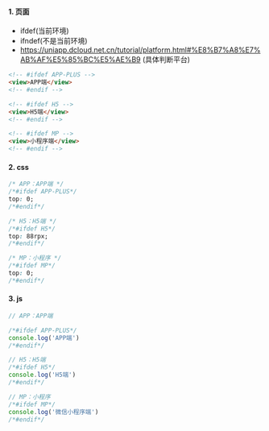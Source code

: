#### 1. 页面

-   ifdef(当前环境)
-   ifndef(不是当前环境)
-   https://uniapp.dcloud.net.cn/tutorial/platform.html#%E8%B7%A8%E7%AB%AF%E5%85%BC%E5%AE%B9 (具体判断平台)

```html
<!-- #ifdef APP-PLUS -->
<view>APP端</view>
<!-- #endif -->

<!-- #ifdef H5 -->
<view>H5端</view>
<!-- #endif -->

<!-- #ifdef MP -->
<view>小程序端</view>
<!-- #endif -->
```

#### 2. css

```css
/* APP：APP端 */
/*#ifdef APP-PLUS*/
top: 0;
/*#endif*/

/* H5：H5端 */
/*#ifdef H5*/
top: 88rpx;
/*#endif*/

/* MP：小程序 */
/*#ifdef MP*/
top: 0;
/*#endif*/
```

#### 3. js

```javascript
// APP：APP端

/*#ifdef APP-PLUS*/
console.log('APP端')
/*#endif*/

// H5：H5端
/*#ifdef H5*/
console.log('H5端')
/*#endif*/

// MP：小程序
/*#ifdef MP*/
console.log('微信小程序端')
/*#endif*/
```
